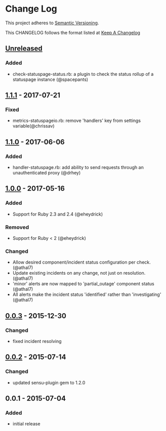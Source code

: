 # Change Log
This project adheres to [Semantic Versioning](http://semver.org/).

This CHANGELOG follows the format listed at [Keep A Changelog](http://keepachangelog.com/)

## [Unreleased]
### Added
- check-statuspage-status.rb: a plugin to check the status rollup of a statuspage instance (@spacepants)

## [1.1.1] - 2017-07-21
### Fixed
- metrics-statuspageio.rb: remove 'handlers' key from settings variable(@chrissav)

## [1.1.0] - 2017-06-06
### Added
- handler-statuspage.rb: add ability to send requests through an unauthenticated proxy (@drhey)

## [1.0.0] - 2017-05-16
### Added
- Support for Ruby 2.3 and 2.4 (@eheydrick)

### Removed
- Support for Ruby < 2 (@eheydrick)

### Changed
- Allow desired component/incident status configuration per check. (@athal7)
- Update existing incidents on any change, not just on resolution.  (@athal7)
- 'minor' alerts are now mapped to 'partial_outage' component status (@athal7)
- All alerts make the incident status 'identified' rather than 'investigating' (@athal7)

## [0.0.3] - 2015-12-30
### Changed
- fixed incident resolving

## [0.0.2] - 2015-07-14
### Changed
- updated sensu-plugin gem to 1.2.0

## 0.0.1 - 2015-07-04
### Added
- initial release

[Unreleased]: https://github.com/sensu-plugins/sensu-plugins-statuspage/compare/1.1.1...HEAD
[1.1.1]: https://github.com/sensu-plugins/sensu-plugins-statuspage/compare/1.1.0...1.1.1
[1.1.0]: https://github.com/sensu-plugins/sensu-plugins-statuspage/compare/1.0.0...1.1.0
[1.0.0]: https://github.com/sensu-plugins/sensu-plugins-statuspage/compare/0.0.3...1.0.0
[0.0.3]: https://github.com/sensu-plugins/sensu-plugins-statuspage/compare/0.0.2...0.0.3
[0.0.2]: https://github.com/sensu-plugins/sensu-plugins-statuspage/compare/0.0.1...0.0.2
